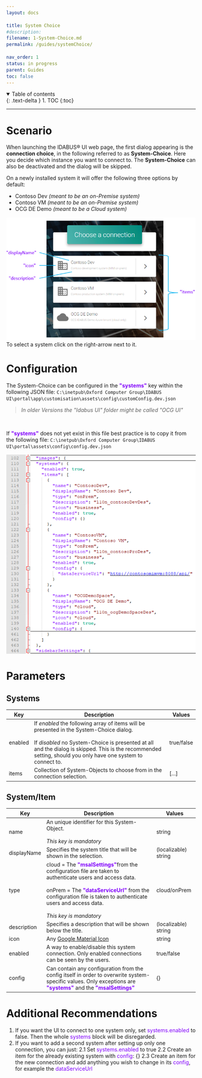 ```yaml
---
layout: docs

title: System Choice
#description:
filename: 1-System-Choice.md
permalink: /guides/systemChoice/

nav_order: 1
status: in progress
parent: Guides
toc: false
---
```


<details open markdown="block">
  <summary>
    Table of contents
  </summary>
  {: .text-delta }
1. TOC
{:toc}
</details>

---

# Scenario

When launching the IDABUS® UI web page, the first dialog appearing is the **connection choice**, in the following referred to as **System-Choice**. Here you decide which instance you want to connect to. The  **System-Choice** can also be deactivated and the dialog will be skipped.

On a newly installed system it will offer the following three options by default:
- Contoso Dev _(meant to be an on-Premise system)_
- Contoso VM _(meant to be an on-Premise system)_
- OCG DE Demo _(meant to be a Cloud system)_

![image.png](/img/image-d24964cc-ddf0-4fa9-bd57-ec93a82c618b.png)
To select a system click on the right-arrow next to it.

# Configuration
The System-Choice can be configured in the <span style="color: #8000FC">**"systems"**</span> key within the following JSON file:
`C:\inetpub\Oxford Computer Group\IDABUS UI\portal\app\customisation\assets\config\customConfig.dev.json`
>_In older Versions the "Idabus UI" folder  might be called "OCG UI"_
<br>

If <span style="color: #8000FC">**"systems"**</span> does not yet exist in this file best practice is to copy it from the following file:
`C:\inetpub\Oxford Computer Group\IDABUS UI\portal\assets\config\config.dev.json`

![image.png](/img/image-67918518-a557-4308-bb37-947807f0b792.png)

# Parameters
## Systems


Key | Description | Values
----------|----------|---------
enabled | If _enabled_ the following array of items will be presented in the System-Choice dialog. <br><br> If _disabled_ no System-Choice is presented at all and the dialog is skipped. This is the recommended setting, should you only have one system to connect to.| true/false
items | Collection of System-Objects to choose from in the connection selection. | [...]


## System/Item

Key | Description | Values
----|-------------|---------
name | An unique identifier for this System-Object. <br><br> _This key is mandatory_ | string
displayName | Specifies the system title that will be shown in the selection. | (localizable) string
type | cloud = The <span style="color: #8000FC"> **"msalSettings"**</span>from the configuration file are taken to authenticate users and access data.<br><br>onPrem = The <span style="color: #8000FC">**"dataServiceUrl"**</span> from the configuration file is taken to authenticate users and access data. <br><br> _This key is mandatory_| cloud/onPrem
description | Specifies a description that will be shown below the title. | (localizable) string
icon | Any [Google Material Icon](https://fonts.google.com/icons?style=baseline) | string
enabled | A way to enable/disable this system connection. Only enabled connections can be seen by the users.  | true/false
config | Can contain any configuration from the config itself in order to overwrite system-specific values. Only exceptions are <span style="color: #8000FC"> **"systems"**</span> and the <span style="color: #8000FC"> **"msalSettings"**</span> | {}


# Additional Recommendations

1. If you want the UI to connect to one system only, set <span style="color: #8000FC"> systems.enabled</span> to false. Then the whole <span style="color: #8000FC"> systems</span> block will be disregarded.
2. If you want to add a second system after setting up only one connection, you can just:
  2.1 Set <span style="color: #8000FC"> systems.enabled</span> to true
  2.2 Create an item for the already existing system with <span style="color: #8000FC"> config</span>: {}
  2.3 Create an item for the new connection and add anything you wish to change in its <span style="color: #8000FC"> config</span>, for example the <span style="color: #8000FC">dataServiceUrl</span>
